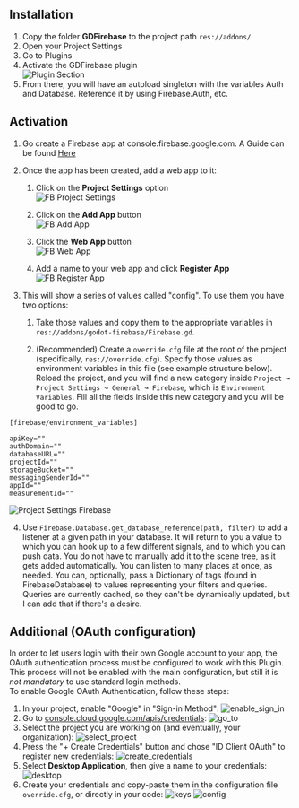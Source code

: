 ## Installation
1. Copy the folder **GDFirebase** to the project path `res://addons/`
2. Open your Project Settings
3. Go to Plugins
4. Activate the GDFirebase plugin<br>
![Plugin Section](https://github.com/WolfgangSenff/GodotFirebase/wiki/images/plugins_section.png)
5. From there, you will have an autoload singleton with the variables Auth and Database. Reference it by using Firebase.Auth, etc.

## Activation

1. Go create a Firebase app at console.firebase.google.com. A Guide can be found [Here](https://firebase.google.com/docs/projects/learn-more#setting_up_a_firebase_project_and_connecting_apps)

2. Once the app has been created, add a web app to it:

    1. Click on the **Project Settings** option<br>
    ![FB Project Settings](https://github.com/WolfgangSenff/GodotFirebase/wiki/images/fb_project_settings.png)

    2. Click on the **Add App** button<br>
    ![FB Add App](https://github.com/WolfgangSenff/GodotFirebase/wiki/images/fb_add_app.png)

    3. Click the **Web App** button<br>
    ![FB Web App](https://github.com/WolfgangSenff/GodotFirebase/wiki/images/fb_web_app.png)

    4. Add a name to your web app and click **Register App**<br>
    ![FB Register App](https://github.com/WolfgangSenff/GodotFirebase/wiki/images/fb_register_app.png)

3. This will show a series of values called "config". To use them you have two options:

    1. Take those values and copy them to the appropriate variables in `res://addons/godot-firebase/Firebase.gd`.

    2. (Recommended) Create a `override.cfg` file at the root of the project (specifically, `res://override.cfg`). Specify those values as environment variables in this file (see example structure below). Reload the project, and you will find a new category inside `Project ↝ Project Settings ↝ General ↝ Firebase`, which is `Environment Variables`. Fill all the fields inside this new category and you will be good to go. 

```
[firebase/environment_variables]

apiKey=""
authDomain=""
databaseURL=""
projectId=""
storageBucket=""
messagingSenderId=""
appId=""
measurementId=""
```

![Project Settings Firebase](https://github.com/WolfgangSenff/GodotFirebase/wiki/images/project_settings_firebase.png)

4. Use `Firebase.Database.get_database_reference(path, filter)` to add a listener at a given path in your database. It will return to you a value to which you can hook up to a few different signals, and to which you can push data. You do not have to manually add it to the scene tree, as it gets added automatically. You can listen to many places at once, as needed. You can, optionally, pass a Dictionary of tags (found in FirebaseDatabase) to values representing your filters and queries. Queries are currently cached, so they can't be dynamically updated, but I can add that if there's a desire.

## Additional (OAuth configuration)
In order to let users login with their own Google account to your app, the OAuth authentication process must be configured to work with this Plugin.  
This process will not be enabled with the main configuration, but still it is *not mandatory* to use standard login methods.  
To enable Google OAuth Authentication, follow these steps:
1. In your project, enable "Google" in "Sign-in Method":
![enable_sign_in]()
2. Go to [console.cloud.google.com/apis/credentials](https://console.cloud.google.com/apis/credentials):
![go_to]()
3. Select the project you are working on (and eventually, your organization):
![select_project]()
4. Press the "+ Create Credentials" button and chose "ID Client OAuth" to register new credentials:
![create_credentials]()
5. Select **Desktop Application**, then give a name to your credentials:
![desktop]()
6. Create your credentials and copy-paste them in the configuration file `override.cfg`, or directly in your code:
![keys]()
![config]()
